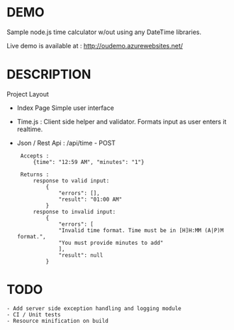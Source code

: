 DEMO
====
Sample node.js time calculator w/out using any DateTime libraries.

Live demo is available at : http://oudemo.azurewebsites.net/

DESCRIPTION
====
Project Layout
 - Index Page
	Simple user interface

 - Time.js : 
	Client side helper and validator. Formats input as user enters it realtime.

 - Json / Rest Api : 
	/api/time - POST 
			
		Accepts : 
			{time": "12:59 AM", "minutes": "1"}
			
		Returns : 
			response to valid input:
				{
					"errors": [],
					"result": "01:00 AM"
				}
			response to invalid input:
				{
					"errors": [
					"Invalid time format. Time must be in [H]H:MM (A|P)M format.",
					"You must provide minutes to add"
					],
					"result": null
				}




TODO
====
	- Add server side exception handling and logging module 
	- CI / Unit tests
	- Resource minification on build
